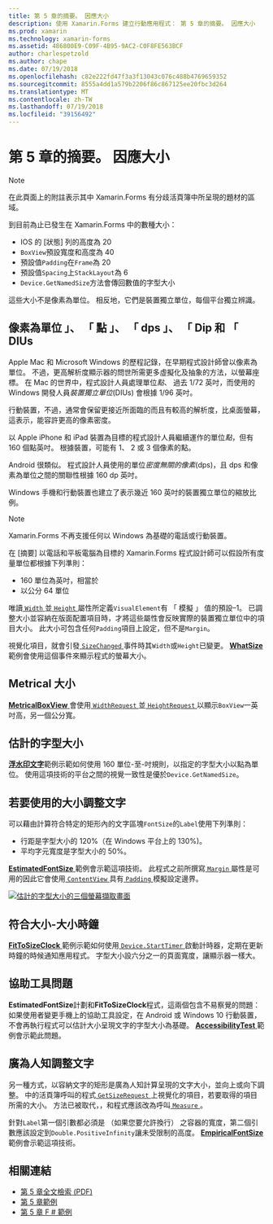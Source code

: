 ```yaml
---
title: 第 5 章的摘要。 因應大小
description: 使用 Xamarin.Forms 建立行動應用程式： 第 5 章的摘要。 因應大小
ms.prod: xamarin
ms.technology: xamarin-forms
ms.assetid: 486800E9-C09F-4B95-9AC2-C0F8FE563BCF
author: charlespetzold
ms.author: chape
ms.date: 07/19/2018
ms.openlocfilehash: c82e222fd47f3a3f13043c076c488b4769659352
ms.sourcegitcommit: 8555a4dd1a579b2206f86c867125ee20fbc3d264
ms.translationtype: MT
ms.contentlocale: zh-TW
ms.lasthandoff: 07/19/2018
ms.locfileid: "39156492"
---
```

# <a name="summary-of-chapter-5-dealing-with-sizes"></a>第 5 章的摘要。 因應大小

> [!NOTE] 
> 在此頁面上的附註表示其中 Xamarin.Forms 有分歧活頁簿中所呈現的題材的區域。

到目前為止已發生在 Xamarin.Forms 中的數種大小：

- IOS 的 [狀態] 列的高度為 20
- `BoxView`預設寬度和高度為 40
- 預設值`Padding`在`Frame`為 20
- 預設值`Spacing`上`StackLayout`為 6
- `Device.GetNamedSize`方法會傳回數值的字型大小

這些大小不是像素為單位。 相反地，它們是裝置獨立單位，每個平台獨立辨識。

## <a name="pixels-points-dps-dips-and-dius"></a>像素為單位 」、 「 點 」、 「 dps 」、 「 Dip 和 「 DIUs

Apple Mac 和 Microsoft Windows 的歷程記錄，在早期程式設計師曾以像素為單位。 不過，更高解析度顯示器的問世所需更多虛擬化及抽象的方法，以螢幕座標。 在 Mac 的世界中，程式設計人員處理單位*點*、 過去 1/72 英吋，而使用的 Windows 開發人員*裝置獨立單位*(DIUs) 會根據 1/96 英吋。

行動裝置，不過，通常會保留更接近所面臨的而且有較高的解析度，比桌面螢幕，這表示，能容許更高的像素密度。

以 Apple iPhone 和 iPad 裝置為目標的程式設計人員繼續運作的單位*點*，但有 160 個點英吋。 根據裝置，可能有 1、 2 或 3 個像素的點。

Android 很類似。 程式設計人員使用的單位*密度無關的像素*(dps)，且 dps 和像素為單位之間的關聯性根據 160 dp 英吋。

Windows 手機和行動裝置也建立了表示幾近 160 英吋的裝置獨立單位的縮放比例。

> [!NOTE]
> Xamarin.Forms 不再支援任何以 Windows 為基礎的電話或行動裝置。

在 [摘要] 以電話和平板電腦為目標的 Xamarin.Forms 程式設計師可以假設所有度量單位都根據下列準則：

- 160 單位為英吋，相當於
- 以公分 64 單位

唯讀[ `Width` ](xref:Xamarin.Forms.VisualElement.Width)並[ `Height` ](xref:Xamarin.Forms.VisualElement.Height)屬性所定義`VisualElement`有 「 模擬 」 值的預設&ndash;1。 已調整大小並容納在版面配置項目時，才將這些屬性會反映實際的裝置獨立單位中的項目大小。 此大小可包含任何`Padding`項目上設定，但不是`Margin`。

視覺化項目，就會引發[ `SizeChanged` ](xref:Xamarin.Forms.VisualElement.SizeChanged)事件時其`Width`或`Height`已變更。 [ **WhatSize** ](https://github.com/xamarin/xamarin-forms-book-samples/tree/master/Chapter05/WhatSize)範例會使用這個事件來顯示程式的螢幕大小。

## <a name="metrical-sizes"></a>Metrical 大小

[ **MetricalBoxView** ](https://github.com/xamarin/xamarin-forms-book-samples/tree/master/Chapter05/MetricalBoxView)會使用[ `WidthRequest` ](xref:Xamarin.Forms.VisualElement.WidthRequest)並[ `HeightRequest` ](xref:Xamarin.Forms.VisualElement.HeightRequest)以顯示`BoxView`一英吋高，另一個公分寬。

## <a name="estimated-font-sizes"></a>估計的字型大小

[**浮水印文字**](https://github.com/xamarin/xamarin-forms-book-samples/tree/master/Chapter05/FontSizes)範例示範如何使用 160 單位-至-吋規則，以指定的字型大小以點為單位。 使用這項技術的平台之間的視覺一致性是優於`Device.GetNamedSize`。

## <a name="fitting-text-to-available-size"></a>若要使用的大小調整文字

可以藉由計算符合特定的矩形內的文字區塊`FontSize`的`Label`使用下列準則：

- 行距是字型大小的 120%（在 Windows 平台上的 130%)。
- 平均字元寬度是字型大小的 50%。

[ **EstimatedFontSize** ](https://github.com/xamarin/xamarin-forms-book-samples/tree/master/Chapter05/EstimatedFontSize)範例會示範這項技術。 此程式之前所撰寫[ `Margin` ](xref:Xamarin.Forms.View.Margin)屬性是可用的因此它會使用[ `ContentView` ](xref:Xamarin.Forms.ContentView)具有[ `Padding` ](xref:Xamarin.Forms.Layout.Padding)模擬設定邊界。

[![估計的字型大小的三個螢幕擷取畫面](images/ch05fg07-small.png "文字放到可用的大小，使得")](images/ch05fg07-large.png#lightbox "文字符合可用的大小")

## <a name="a-fit-to-size-clock"></a>符合大小-大小時鐘

[ **FitToSizeClock** ](https://github.com/xamarin/xamarin-forms-book-samples/tree/master/Chapter05/FitToSizeClock)範例示範如何使用[ `Device.StartTimer` ](xref:Xamarin.Forms.Device.StartTimer(System.TimeSpan,System.Func{System.Boolean}))啟動計時器，定期在更新時鐘的時候通知應用程式。 字型大小設六分之一的頁面寬度，讓顯示器一樣大。

## <a name="accessibility-issues"></a>協助工具問題

**EstimatedFontSize**計劃和**FitToSizeClock**程式，這兩個包含不易察覺的問題： 如果使用者變更手機上的協助工具設定，在 Android 或 Windows 10 行動裝置，不會再執行程式可以估計大小呈現文字的字型大小為基礎。 [ **AccessibilityTest** ](https://github.com/xamarin/xamarin-forms-book-samples/tree/master/Chapter05/AccessibilityTest)範例會示範此問題。

## <a name="empirically-fitting-text"></a>廣為人知調整文字

另一種方式，以容納文字的矩形是廣為人知計算呈現的文字大小，並向上或向下調整。 中的活頁簿呼叫的程式[ `GetSizeRequest` ](xref:Xamarin.Forms.VisualElement.GetSizeRequest(System.Double,System.Double))上視覺化的項目，若要取得的項目所需的大小。 方法已被取代，，和程式應該改為呼叫[ `Measure` ](xref:Xamarin.Forms.VisualElement.Measure(System.Double,System.Double,Xamarin.Forms.MeasureFlags))。

針對`Label`第一個引數都必須是 （如果您要允許換行） 之容器的寬度，第二個引數應該設定到`Double.PositiveInfinity`讓未受限制的高度。 [ **EmpiricalFontSize** ](https://github.com/xamarin/xamarin-forms-book-samples/tree/master/Chapter05/EmpiricalFontSize)範例會示範這項技術。



## <a name="related-links"></a>相關連結

- [第 5 章全文檢索 (PDF)](https://download.xamarin.com/developer/xamarin-forms-book/XamarinFormsBook-Ch05-Apr2016.pdf)
- [第 5 章範例](https://github.com/xamarin/xamarin-forms-book-samples/tree/master/Chapter05)
- [第 5 章 F # 範例](https://github.com/xamarin/xamarin-forms-book-samples/tree/master/Chapter05/FS)
